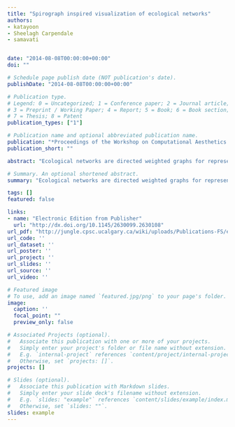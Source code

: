 ```yaml
---
title: "Spirograph inspired visualization of ecological networks"
authors:
- katayoon
- Sheelagh Carpendale
- samavati


date: "2014-08-08T00:00:00+00:00"
doi: ""

# Schedule page publish date (NOT publication's date).
publishDate: "2014-08-08T00:00:00+00:00"

# Publication type.
# Legend: 0 = Uncategorized; 1 = Conference paper; 2 = Journal article;
# 3 = Preprint / Working Paper; 4 = Report; 5 = Book; 6 = Book section;
# 7 = Thesis; 8 = Patent
publication_types: ["1"]

# Publication name and optional abbreviated publication name.
publication: "*Proceedings of the Workshop on Computational Aesthetics (ACM)*"
publication_short: ""

abstract: "Ecological networks are directed weighted graphs for representing direct and indirect relationships between species in ecosystems. These complex cyclic networks play an important role in understanding an ecosystem's dynamics. In this paper, we present a visualization layout inspired by Spirograph patterns, specifically designed for ecological networks. Our visualization supports both the direct and indirect quantities commonly required in ecological studies. The layout is circular to reflect the containment of the represented ecosystem and to clarify which connections are internal and which are external. In this layout, nodes are arranged along the circumference of a large circle as arcs, and edges are mapped to thorn-like shapes that represent the direction and the weight of the edge. Finally, we illustrate the use of this visualization on several example ecological networks."

# Summary. An optional shortened abstract.
summary: "Ecological networks are directed weighted graphs for representing direct and indirect relationships between species in ecosystems. These complex cyclic networks play an important role in understanding an ecosystem's dynamics. In this paper, we present a visualization layout inspired by Spirograph patterns, specifically designed for ecological networks. Our visualization supports both the direct and indirect quantities commonly required in ecological studies. The layout is circular to reflect the..."

tags: []
featured: false

links:
- name: "Electronic Edition from Publisher"
  url: "http://dx.doi.org/10.1145/2630099.2630108"
url_pdf: "http://jungle.cpsc.ucalgary.ca/wiki/uploads/Publications-FS/eco-network-vis-cae2014-etemad.pdf"
url_code: ''
url_dataset: ''
url_poster: ''
url_project: ''
url_slides: ''
url_source: ''
url_video: ''

# Featured image
# To use, add an image named `featured.jpg/png` to your page's folder. 
image:
  caption: ''
  focal_point: ""
  preview_only: false

# Associated Projects (optional).
#   Associate this publication with one or more of your projects.
#   Simply enter your project's folder or file name without extension.
#   E.g. `internal-project` references `content/project/internal-project/index.md`.
#   Otherwise, set `projects: []`.
projects: []

# Slides (optional).
#   Associate this publication with Markdown slides.
#   Simply enter your slide deck's filename without extension.
#   E.g. `slides: "example"` references `content/slides/example/index.md`.
#   Otherwise, set `slides: ""`.
slides: example
---
```


